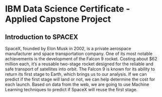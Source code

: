 # IBM Data Science Certificate - Applied Capstone Project
## Introduction to SPACEX

SpaceX, founded by Elon Musk in 2002, is a private aerospace manufacturer and space transportation company. One of its most notable achievements is the development of the Falcon 9 rocket. Costing about $62 million each, it’s a reusable two-stage rocket designed for the reliable and safe transport of satellites into orbit. The Falcon 9 is known for its ability to return its first stage to Earth, which brings us to our analysis. If we can predict if the first stage will land or not, we can help determine the cost for each launch. Based on data from the web, we are going to use Machine Learning techniques to predict if SpaceX will reuse the first stage. ​
